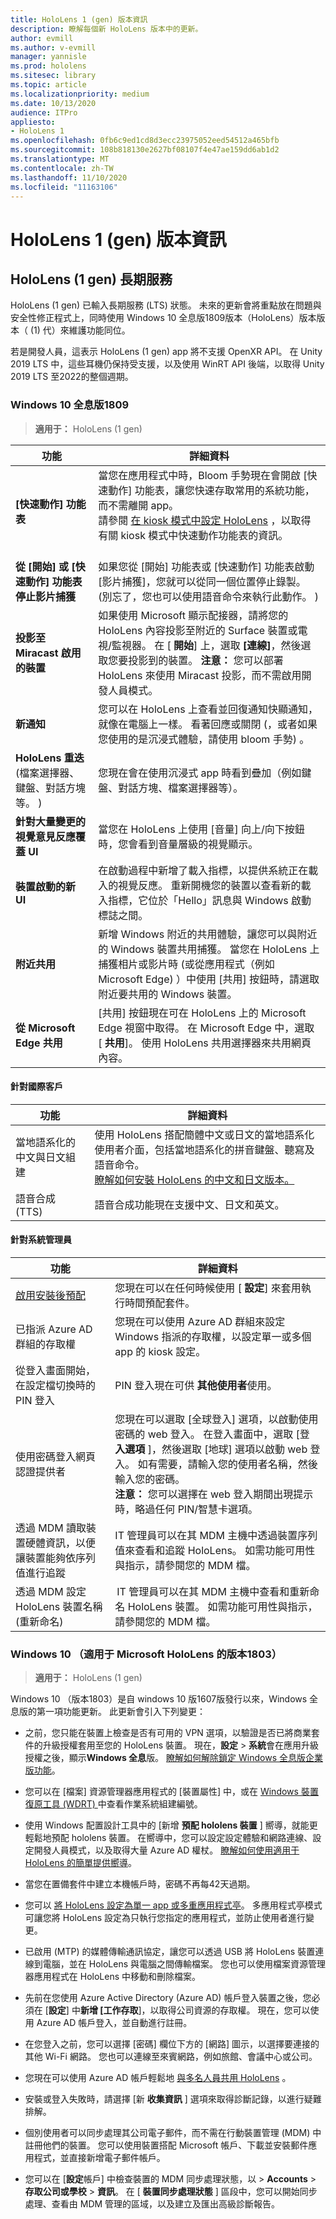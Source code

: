 ```yaml
---
title: HoloLens 1 (gen) 版本資訊
description: 瞭解每個新 HoloLens 版本中的更新。
author: evmill
ms.author: v-evmill
manager: yannisle
ms.prod: hololens
ms.sitesec: library
ms.topic: article
ms.localizationpriority: medium
ms.date: 10/13/2020
audience: ITPro
appliesto:
- HoloLens 1
ms.openlocfilehash: 0fb6c9ed1cd8d3ecc23975052eed54512a465bfb
ms.sourcegitcommit: 108b818130e2627bf08107f4e47ae159dd6ab1d2
ms.translationtype: MT
ms.contentlocale: zh-TW
ms.lasthandoff: 11/10/2020
ms.locfileid: "11163106"
---
```

# HoloLens 1 (gen) 版本資訊

## HoloLens (1 gen) 長期服務
HoloLens (1 gen) 已輸入長期服務 (LTS) 狀態。 未來的更新會將重點放在問題與安全性修正程式上，同時使用 Windows 10 全息版1809版本（HoloLens）版本版本（ (1) 代）來維護功能同位。

若是開發人員，這表示 HoloLens (1 gen) app 將不支援 OpenXR API。  在 Unity 2019 LTS 中，這些耳機仍保持受支援，以及使用 WinRT API 後端，以取得 Unity 2019 LTS 至2022的整個週期。

### Windows 10 全息版1809

> **適用于：** HoloLens (1 gen) 

| 功能 | 詳細資料 |
|---|---|
| **[快速動作] 功能表** | 當您在應用程式中時，Bloom 手勢現在會開啟 [快速動作] 功能表，讓您快速存取常用的系統功能，而不需離開 app。 <br> 請參閱 [在 kiosk 模式中設定 HoloLens](hololens-kiosk.md) ，以取得有關 kiosk 模式中快速動作功能表的資訊。<br><br> |
| **從 [開始] 或 [快速動作] 功能表停止影片捕獲** | 如果您從 [開始] 功能表或 [快速動作] 功能表啟動 [影片捕獲]，您就可以從同一個位置停止錄製。  (別忘了，您也可以使用語音命令來執行此動作。 )  |
| **投影至 Miracast 啟用的裝置** | 如果使用 Microsoft 顯示配接器，請將您的 HoloLens 內容投影至附近的 Surface 裝置或電視/監視器。  在 [ **開始**] 上，選取 **[連線]**，然後選取您要投影到的裝置。 **注意：** 您可以部署 HoloLens 來使用 Miracast 投影，而不需啟用開發人員模式。 |
| **新通知** | 您可以在 HoloLens 上查看並回復通知快顯通知，就像在電腦上一樣。 看著回應或關閉 (，或者如果您使用的是沉浸式體驗，請使用 bloom 手勢) 。 |
| **HoloLens 重迭**<br> (檔案選擇器、鍵盤、對話方塊等。 )  | 您現在會在使用沉浸式 app 時看到疊加（例如鍵盤、對話方塊、檔案選擇器等）。 |
| **針對大量變更的視覺意見反應覆蓋 UI** | 當您在 HoloLens 上使用 [音量] 向上/向下按鈕時，您會看到音量層級的視覺顯示。 |
| **裝置啟動的新 UI** | 在啟動過程中新增了載入指標，以提供系統正在載入的視覺反應。 重新開機您的裝置以查看新的載入指標，它位於「Hello」訊息與 Windows 啟動標誌之間。 |
| **附近共用** | 新增 Windows 附近的共用體驗，讓您可以與附近的 Windows 裝置共用捕獲。 當您在 HoloLens 上捕獲相片或影片時 (或從應用程式（例如 Microsoft Edge) ）中使用 [共用] 按鈕時，請選取附近要共用的 Windows 裝置。 |
| **從 Microsoft Edge 共用** | [共用] 按鈕現在可在 HoloLens 上的 Microsoft Edge 視窗中取得。 在 Microsoft Edge 中，選取 [ **共用**]。 使用 HoloLens 共用選擇器來共用網頁內容。 |

#### 針對國際客戶

| 功能 | 詳細資料 |
| --- | --- |
| 當地語系化的中文與日文組建 | 使用 HoloLens 搭配簡體中文或日文的當地語系化使用者介面，包括當地語系化的拼音鍵盤、聽寫及語音命令。<br>[瞭解如何安裝 HoloLens 的中文和日文版本。](hololens1-install-localized.md) |
| 語音合成 (TTS)  | 語音合成功能現在支援中文、日文和英文。 |

#### 針對系統管理員

| 功能 |  詳細資料  |
|---|----|
| [啟用安裝後預配](hololens-provisioning.md) | 您現在可以在任何時候使用 [ **設定**] 來套用執行時間預配套件。 |
| 已指派 Azure AD 群組的存取權 | 您現在可以使用 Azure AD 群組來設定 Windows 指派的存取權，以設定單一或多個 app 的 kiosk 設定。 |
| 從登入畫面開始，在設定檔切換時的 PIN 登入 | PIN 登入現在可供 **其他使用者**使用。 |
| 使用密碼登入網頁認證提供者 | 您現在可以選取 [全球登入] 選項，以啟動使用密碼的 web 登入。 在登入畫面中，選取 [登 **入選項** ]，然後選取 [地球] 選項以啟動 web 登入。 如有需要，請輸入您的使用者名稱，然後輸入您的密碼。 <br>**注意：** 您可以選擇在 web 登入期間出現提示時，略過任何 PIN/智慧卡選項。 |
| 透過 MDM 讀取裝置硬體資訊，以便讓裝置能夠依序列值進行追蹤 | IT 管理員可以在其 MDM 主機中透過裝置序列值來查看和追蹤 HoloLens。 如需功能可用性與指示，請參閱您的 MDM 檔。 |
| 透過 MDM 設定 HoloLens 裝置名稱 (重新命名)  | IT 管理員可以在其 MDM 主機中查看和重新命名 HoloLens 裝置。 如需功能可用性與指示，請參閱您的 MDM 檔。 |

### Windows 10 （適用于 Microsoft HoloLens 的版本1803）

> **適用于：** HoloLens (1 gen) 

Windows 10 （版本1803）是自 windows 10 版1607版發行以來，Windows 全息版的第一項功能更新。 此更新會引入下列變更：

- 之前，您只能在裝置上檢查是否有可用的 VPN 選項，以驗證是否已將商業套件的升級授權套用至您的 HoloLens 裝置。 現在，**設定**  >  **系統**會在應用升級授權之後，顯示**Windows 全息**版。 [瞭解如何解除鎖定 Windows 全息版企業版功能](hololens1-upgrade-enterprise.md)。

- 您可以在 [檔案] 資源管理器應用程式的 [裝置屬性] 中，或在 [Windows 裝置復原工具 (WDRT) ](https://support.microsoft.com/help/12379/windows-10-mobile-device-recovery-tool-faq)中查看作業系統組建編號。
- 使用 Windows 配置設計工具中的 [新增 **預配 hololens 裝置** ] 嚮導，就能更輕鬆地預配 hololens 裝置。 在嚮導中，您可以設定設定體驗和網路連線、設定開發人員模式，以及取得大量 Azure AD 權杖。 [瞭解如何使用適用于 HoloLens 的簡單提供嚮導](hololens-provisioning.md#provisioning-package-hololens-wizard)。

- 當您在置備套件中建立本機帳戶時，密碼不再每42天過期。

- 您可以 [將 HoloLens 設定為單一 app 或多重應用程式亭](hololens-kiosk.md)。 多應用程式亭模式可讓您將 HoloLens 設定為只執行您指定的應用程式，並防止使用者進行變更。

- 已啟用 (MTP) 的媒體傳輸通訊協定，讓您可以透過 USB 將 HoloLens 裝置連線到電腦，並在 HoloLens 與電腦之間傳輸檔案。 您也可以使用檔案資源管理器應用程式在 HoloLens 中移動和刪除檔案。

- 先前在您使用 Azure Active Directory (Azure AD) 帳戶登入裝置之後，您必須在 [**設定**] 中**新增 [工作存取**]，以取得公司資源的存取權。 現在，您可以使用 Azure AD 帳戶登入，並自動進行註冊。

- 在您登入之前，您可以選擇 [密碼] 欄位下方的 [網路] 圖示，以選擇要連接的其他 Wi-Fi 網路。 您也可以連線至來賓網路，例如旅館、會議中心或公司。

- 您現在可以使用 Azure AD 帳戶輕鬆地 [與多名人員共用 HoloLens](hololens-multiple-users.md) 。

- 安裝或登入失敗時，請選擇 [新 **收集資訊** ] 選項來取得診斷記錄，以進行疑難排解。

- 個別使用者可以同步處理其公司電子郵件，而不需在行動裝置管理 (MDM) 中註冊他們的裝置。 您可以使用裝置搭配 Microsoft 帳戶、下載並安裝郵件應用程式，並直接新增電子郵件帳戶。

- 您可以在 [**設定**帳戶] 中檢查裝置的 MDM 同步處理狀態，以  >  **Accounts**  >  **存取公司或學校**  >  **資訊**。 在 [ **裝置同步處理狀態** ] 區段中，您可以開始同步處理、查看由 MDM 管理的區域，以及建立及匯出高級診斷報告。
